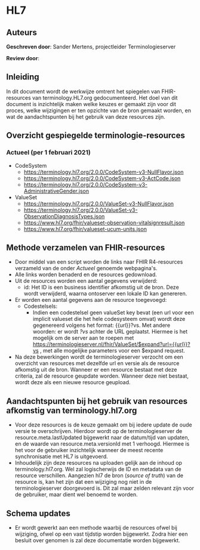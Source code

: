 # HL7
## Auteurs
__Geschreven door__: Sander Mertens, projectleider Terminologieserver

__Review door__: 

## Inleiding
In dit document wordt de werkwijze omtrent het spiegelen van FHIR-resources van terminology.HL7.org gedocumenteerd. Het doel van dit document is inzichtelijk maken welke keuzes er gemaakt zijn voor dit proces, welke wijzigingen er ten opzichte van de bron gemaakt worden, en wat de aandachtspunten bij het gebruik van deze resources zijn.

## Overzicht gespiegelde terminologie-resources
### Actueel (per 1 februari 2021)
  - CodeSystem
    - https://terminology.hl7.org/2.0.0/CodeSystem-v3-NullFlavor.json
    - https://terminology.hl7.org/2.0.0/CodeSystem-v3-ActCode.json
    - https://terminology.hl7.org/2.0.0/CodeSystem-v3-AdministrativeGender.json
  - ValueSet
    - https://terminology.hl7.org/2.0.0/ValueSet-v3-NullFlavor.json
    - https://terminology.hl7.org/2.0.0/ValueSet-v3-ObservationDiagnosisTypes.json
    - https://www.hl7.org/fhir/valueset-observation-vitalsignresult.json
    - https://www.hl7.org/fhir/valueset-ucum-units.json

## Methode verzamelen van FHIR-resources
- Door middel van een script worden de links naar FHIR R4-resources verzameld van de onder _Actueel_ genoemde webpagina's.
- Alle links worden benaderd en de resources gedownload.
- Uit de resources worden een aantal gegevens verwijderd:
  - id: Het ID is een business identifier afkomstig uit de bron. Deze wordt verwijderd, waarna ontoserver een lokale ID kan genereren.
- Er worden een aantal gegevens aan de resource toegevoegd:
  - Codestelsels:
    - Indien een codestelsel geen valueSet key bevat (een url voor een implicit valueset die het hele codesysteem omvat) wordt deze gegenereerd volgens het format: {{url}}?vs. Met andere woorden: er wordt *?vs* achter de URL geplaatst. Hiermee is het mogelijk om de server aan te roepen met https://terminologieserver.nl/fhir/ValueSet/$expand?url={{url}}?vs , met alle mogelijke parameters voor een $expand request.
- Na deze bewerkingen wordt de terminologieserver verzocht om een overzicht van resources met dezelfde url en versie als de resource afkomstig uit de bron. Wanneer er een resource bestaat met deze criteria, zal de resource geupdate worden. Wanneer deze niet bestaat, wordt deze als een nieuwe resource geupload.

## Aandachtspunten bij het gebruik van resources afkomstig van terminology.hl7.org
- Voor deze resources is de keuze gemaakt om bij iedere update de oude versie te overschrijven. Hierdoor wordt op de terminologieserver de resource.meta.lastUpdated bijgewerkt naar de datum/tijd van updaten, en de waarde van resource.meta.versionId met 1 verhoogd. Hiermee is het voor de gebruiker inzichtelijk wanneer de meest recente synchronisatie met HL7 is uitgevoerd.
- Inhoudelijk zijn deze resources na uploaden gelijk aan de inhoud op terminology.hl7.org. Wel zal logischerwijs de ID en metadata van de resource verschillen. Aangezien hl7 de bron (_source of truth_) van de resource is, kan het zijn dat een wijziging nog niet in de terminologieserver doorgevoerd is. Dit zal maar zelden relevant zijn voor de gebruiker, maar dient wel benoemd te worden.

## Schema updates
- Er wordt gewerkt aan een methode waarbij de resources ofwel bij wijziging, ofwel op een vast tijdstip worden bijgewerkt. Zodra hier een besluit over genomen is zal deze documentatie worden bijgewerkt.